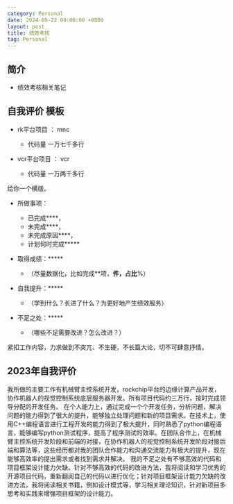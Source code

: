 ```yaml
---
category: Personal
date: 2024-05-22 09:00:00 +0800
layout: post
title: 绩效考核
tag: Personal
---
```

## 简介

+ 绩效考核相关笔记

## 自我评价 模板

+ rk平台项目 ： mnc
  + 代码量 一万七千多行

+ vcr平台项目 ： vcr
  + 代码量 一万两千多行

给你一个横版。 

+ 所做事项：
  + 已完成****，
  + 未完成****，
  + 未完成原因****，
  + 计划何时完成*****

+ 取得成绩：*****
  + （尽量数据化，比如完成**项，**件，占比**%）

+ 自我提升：*****
  + （学到什么？长进了什么？为更好地产生绩效服务） 

+ 不足之处：*****
  + （哪些不足需要改进？怎么改进？） 

紧扣工作内容，力求做到不突兀、不生硬，不长篇大论，切不可肆意抒情。

## 2023年自我评价

我所做的主要工作有机械臂主控系统开发，rockchip平台的边缘计算产品开发，协作机器人的视觉控制系统底层服务器开发。所有项目代码约三万行，按时完成领导分配的开发任务。
在个人能力上，通过完成一个个开发任务，分析问题，解决问题的能力得到了很大的提升，能够独立处理问题和新的项目需求。在技术上，使用C++编程语言进行工程开发的能力得到了极大提升，同时熟悉了python编程语言，能够编写python测试程序，提高了程序测试的效率。在团队合作上，在机械臂主控系统开发阶段和前端的对接，在协作机器人的视觉控制系统开发阶段对接后端和算法等，这些经历都对我的团队合作能力和沟通交流能力有极大的提升，现在能够高效率的提出需求或者找到需求并解决。
我的不足之处有不够高效的代码和项目框架设计能力欠缺。针对不够高效的代码的改进方法，我将阅读和学习优秀的开源项目代码，重新翻阅自己的代码以进行优化；针对项目框架设计能力欠缺的改进方法，我将阅读相关书籍，例如设计模式等，学习相关理论知识，针对新项目多思考和实践来增强项目框架的设计能力。